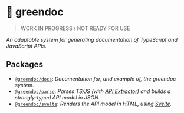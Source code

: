 # 🌿 greendoc

> WORK IN PROGRESS / NOT READY FOR USE

_An adaptable system for generating documentation of TypeScript and JavaScript APIs._

## Packages

- [`@greendoc/docs`](./packages/docs): _Documentation for, and example of, the greendoc system._
- [`@greendoc/parse`](./packages/parse): _Parses TS/JS (with [API Extractor](https://api-extractor.com/)) and builds a strongly-typed API model in JSON._
- [`@greendoc/svelte`](./packages/svelte): _Renders the API model in HTML, using [Svelte](https://svelte.dev/)._
